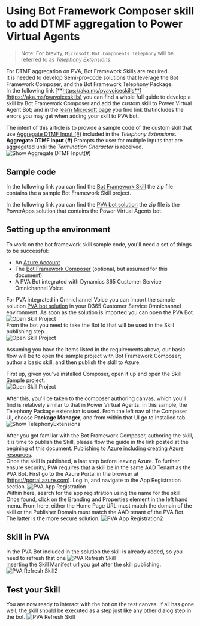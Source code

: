﻿# Using Bot Framework Composer skill to add DTMF aggregation to Power Virtual Agents

> Note: For brevity, `Microsoft.Bot.Components.Telephony` will be referred to as _Telephony Extensions_.

For DTMF aggregation on PVA, Bot Framework Skills are required.​  
It is needed to develop Semi-pro-code solutions that leverage the Bot Framework Composer, and the Bot Framework Telephony Package.  
In the following link [**https://aka.ms/pvavoiceskills**](https://aka.ms/pvavoiceskills) you can find a whole full guide to develop a skill by Bot Framework Composer and add the custom skill to Power Virtual Agent Bot; and
in the [learn Microsoft page](https://learn.microsoft.com/en-us/power-virtual-agents/configuration-add-skills) you find link thatincludes the errors you may get when adding your skill to PVA bot.  

The intent of this article is to provide a sample code of the custom skill that use [Aggregate DTMF Input (#)](https://github.com/microsoft/botframework-components/tree/main/packages/Telephony#aggregate-dtmf-input-) included in the _Telephony Extensions_.  
**Aggregate DTMF Input (#)** Prompts the user for multiple inputs that are aggregated until the *Termination Character*  is received.  
![Show Aggregate DTMF Input(#)](./images/aggregateDTMFSkill-1-AuthoringCanvas.png)  

## Sample code
In the following link you can find the [Bot Framework Skill](./artifacts/aggregateDTMFSkill.zip) the zip file contains the  a sample Bot Framework Skill project.  

In the following link you can find the [PVA bot solution](./artifacts/AggregateDTMF_1_0_0_0.zip) the zip flle is the PowerApps solution that contains the Power Virtual Agents bot.  

## Setting up the environment
To work on the bot framework skill sample code, you'll need a set of things to be successful:

- An [Azure Account](https://azure.microsoft.com/free/)
- The [Bot Framework Composer](https://aka.ms/bf-composer-download-win) (optional, but assumed for this document)
- A PVA Bot integrated with Dynamics 365 Customer Service Omnichannel Voice

For PVA integrated in Omnichannel Voice you can import the sample solution [PVA bot solution](./artifacts/AggregateDTMF_1_0_0_0.zip) in your D365 Customer Service Omnichannel environment.
As soon as the solution is imported you can open the PVA Bot.  
![Open Skill Project](./images/aggregateDTMFSkill-4-PVASolution.png)  
From the bot you need to take the Bot Id that will be used in the Skill publishing step.  
![Open Skill Project](./images/aggregateDTMFSkill-5-PVABotId.png)  

Assuming you have the items listed in the requirements above, our basic flow will be to open the sample project with Bot Framework Composer; author a basic skill; and then publish the skill to Azure.  


First up, given you've installed Composer, open it up and open the Skill Sample project.  
![Open Skill Project](./images/aggregateDTMFSkill-2-BotFrameworkComposer.png)

After this, you'll be taken to the composer authoring canvas, which you'll find is relatively similar to that in Power Virtual Agents. In this sample, the Telephony Package extension is used. From the left nav of the Composer UI, choose **Package Manager**, and from within that UI go to Installed tab.  
![Show TelephonyExtensions](./images/aggregateDTMFSkill-3-TelephonyExtensions.png)

After you got familiar with the Bot Framework Composer, authoring the skill, it is time to publish the Skill, please flow the guide in the link posted at the begining of this document.
[Publishing to Azure including creating Azure resources](https://github.com/microsoft/botframework-components/blob/main/packages/Telephony/UsingComposerToBuildPVAVoiceSkills.md#publishing-to-azure-including-creating-azure-resources).  
Once the skill is published, a last step before leaving Azure. To further ensure security, PVA requires that a skill be in the same AAD Tenant as the PVA Bot. First go to the Azure Portal in the browser at (https://portal.azure.com). Log in, and navigate to the App Registration section.
![PVA App Registration](./images/aggregateDTMFSkill-9-AppReg.png)  
Within here, search for the app registration using the name for the skill. Once found, click on the Branding and Properties element in the left hand menu. From here, either the Home Page URL must match the domain of the skill or the Publisher Domain must match the AAD tenant of the PVA Bot. The latter is the more secure solution.
![PVA App Registration2](./images/aggregateDTMFSkill-10-AppReg.png)   

## Skill in PVA
In the PVA Bot included in the solution the skill is already added, so you need to refresh that one 
![PVA Refresh Skill](./images/aggregateDTMFSkill-6-PVARefreshSkill.png)  
inserting the Skill Manifest url you got after the skill publishing.  
![PVA Refresh Skill2](./images/aggregateDTMFSkill-7-PVARefreshSkill2.png)

## Test your Skill

You are now ready to interact with the bot on the test canvas. If all has gone well, the skill should be executed as a step just like any other dialog step in the bot.
![PVA Refresh Skill](./images/aggregateDTMFSkill-8-TestYourSkill.png)
